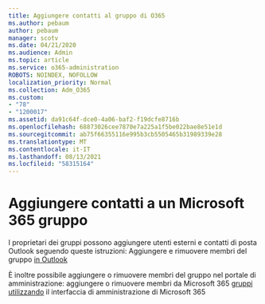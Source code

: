 ```yaml
---
title: Aggiungere contatti al gruppo di O365
ms.author: pebaum
author: pebaum
manager: scotv
ms.date: 04/21/2020
ms.audience: Admin
ms.topic: article
ms.service: o365-administration
ROBOTS: NOINDEX, NOFOLLOW
localization_priority: Normal
ms.collection: Adm_O365
ms.custom:
- "78"
- "1200017"
ms.assetid: da91c64f-dce0-4a06-baf2-f19dcfe8716b
ms.openlocfilehash: 68873026cee7870e7a225a1f5be022bae8e51e1d
ms.sourcegitcommit: ab75f66355116e995b3cb5505465b31989339e28
ms.translationtype: MT
ms.contentlocale: it-IT
ms.lasthandoff: 08/13/2021
ms.locfileid: "58315164"
---
```

# <a name="add-contacts-to-a-microsoft-365-group"></a>Aggiungere contatti a un Microsoft 365 gruppo

I proprietari dei gruppi possono aggiungere utenti esterni e contatti di posta Outlook seguendo queste istruzioni: Aggiungere e rimuovere membri del gruppo [in Outlook](https://support.office.com/article/3b650f4a-5c9b-4f94-a1bb-0cca4b1091de?wt.mc_id=add_contacts_group.aspx)
  
È inoltre possibile aggiungere o rimuovere membri del gruppo nel portale di amministrazione: aggiungere o rimuovere membri da Microsoft 365 [gruppi utilizzando](https://docs.microsoft.com/microsoft-365/admin/create-groups/add-or-remove-members-from-groups) il interfaccia di amministrazione di Microsoft 365
